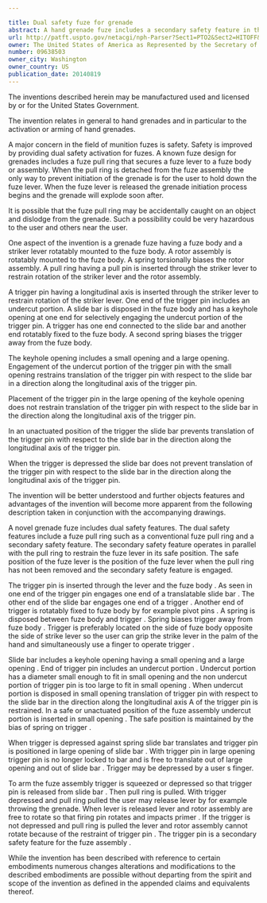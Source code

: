 ```yaml
---

title: Dual safety fuze for grenade
abstract: A hand grenade fuze includes a secondary safety feature in the form of a trigger pin inserted through the striker lever. One end of the trigger pin has an undercut portion. A slide bar is disposed in the fuze body and has a keyhole opening at one end for selectively engaging the undercut portion of the trigger pin. A trigger has one end connected to the slide bar and another end rotatably fixed to the fuze body. A spring biases the trigger away from the fuze body. When the trigger is depressed, the slide bar translates and releases the trigger pin, which releases the restraint on the striker lever.
url: http://patft.uspto.gov/netacgi/nph-Parser?Sect1=PTO2&Sect2=HITOFF&p=1&u=%2Fnetahtml%2FPTO%2Fsearch-adv.htm&r=1&f=G&l=50&d=PALL&S1=09638503&OS=09638503&RS=09638503
owner: The United States of America as Represented by the Secretary of the Army
number: 09638503
owner_city: Washington
owner_country: US
publication_date: 20140819
---
```

The inventions described herein may be manufactured used and licensed by or for the United States Government.

The invention relates in general to hand grenades and in particular to the activation or arming of hand grenades.

A major concern in the field of munition fuzes is safety. Safety is improved by providing dual safety activation for fuzes. A known fuze design for grenades includes a fuze pull ring that secures a fuze lever to a fuze body or assembly. When the pull ring is detached from the fuze assembly the only way to prevent initiation of the grenade is for the user to hold down the fuze lever. When the fuze lever is released the grenade initiation process begins and the grenade will explode soon after.

It is possible that the fuze pull ring may be accidentally caught on an object and dislodge from the grenade. Such a possibility could be very hazardous to the user and others near the user.

One aspect of the invention is a grenade fuze having a fuze body and a striker lever rotatably mounted to the fuze body. A rotor assembly is rotatably mounted to the fuze body. A spring torsionally biases the rotor assembly. A pull ring having a pull pin is inserted through the striker lever to restrain rotation of the striker lever and the rotor assembly.

A trigger pin having a longitudinal axis is inserted through the striker lever to restrain rotation of the striker lever. One end of the trigger pin includes an undercut portion. A slide bar is disposed in the fuze body and has a keyhole opening at one end for selectively engaging the undercut portion of the trigger pin. A trigger has one end connected to the slide bar and another end rotatably fixed to the fuze body. A second spring biases the trigger away from the fuze body.

The keyhole opening includes a small opening and a large opening. Engagement of the undercut portion of the trigger pin with the small opening restrains translation of the trigger pin with respect to the slide bar in a direction along the longitudinal axis of the trigger pin.

Placement of the trigger pin in the large opening of the keyhole opening does not restrain translation of the trigger pin with respect to the slide bar in the direction along the longitudinal axis of the trigger pin.

In an unactuated position of the trigger the slide bar prevents translation of the trigger pin with respect to the slide bar in the direction along the longitudinal axis of the trigger pin.

When the trigger is depressed the slide bar does not prevent translation of the trigger pin with respect to the slide bar in the direction along the longitudinal axis of the trigger pin.

The invention will be better understood and further objects features and advantages of the invention will become more apparent from the following description taken in conjunction with the accompanying drawings.

A novel grenade fuze includes dual safety features. The dual safety features include a fuze pull ring such as a conventional fuze pull ring and a secondary safety feature. The secondary safety feature operates in parallel with the pull ring to restrain the fuze lever in its safe position. The safe position of the fuze lever is the position of the fuze lever when the pull ring has not been removed and the secondary safety feature is engaged.

The trigger pin is inserted through the lever and the fuze body . As seen in one end of the trigger pin engages one end of a translatable slide bar . The other end of the slide bar engages one end of a trigger . Another end of trigger is rotatably fixed to fuze body by for example pivot pins . A spring is disposed between fuze body and trigger . Spring biases trigger away from fuze body . Trigger is preferably located on the side of fuze body opposite the side of strike lever so the user can grip the strike lever in the palm of the hand and simultaneously use a finger to operate trigger .

Slide bar includes a keyhole opening having a small opening and a large opening . End of trigger pin includes an undercut portion . Undercut portion has a diameter small enough to fit in small opening and the non undercut portion of trigger pin is too large to fit in small opening . When undercut portion is disposed in small opening translation of trigger pin with respect to the slide bar in the direction along the longitudinal axis A of the trigger pin is restrained. In a safe or unactuated position of the fuze assembly undercut portion is inserted in small opening . The safe position is maintained by the bias of spring on trigger .

When trigger is depressed against spring slide bar translates and trigger pin is positioned in large opening of slide bar . With trigger pin in large opening trigger pin is no longer locked to bar and is free to translate out of large opening and out of slide bar . Trigger may be depressed by a user s finger.

To arm the fuze assembly trigger is squeezed or depressed so that trigger pin is released from slide bar . Then pull ring is pulled. With trigger depressed and pull ring pulled the user may release lever by for example throwing the grenade. When lever is released lever and rotor assembly are free to rotate so that firing pin rotates and impacts primer . If the trigger is not depressed and pull ring is pulled the lever and rotor assembly cannot rotate because of the restraint of trigger pin . The trigger pin is a secondary safety feature for the fuze assembly .

While the invention has been described with reference to certain embodiments numerous changes alterations and modifications to the described embodiments are possible without departing from the spirit and scope of the invention as defined in the appended claims and equivalents thereof.

